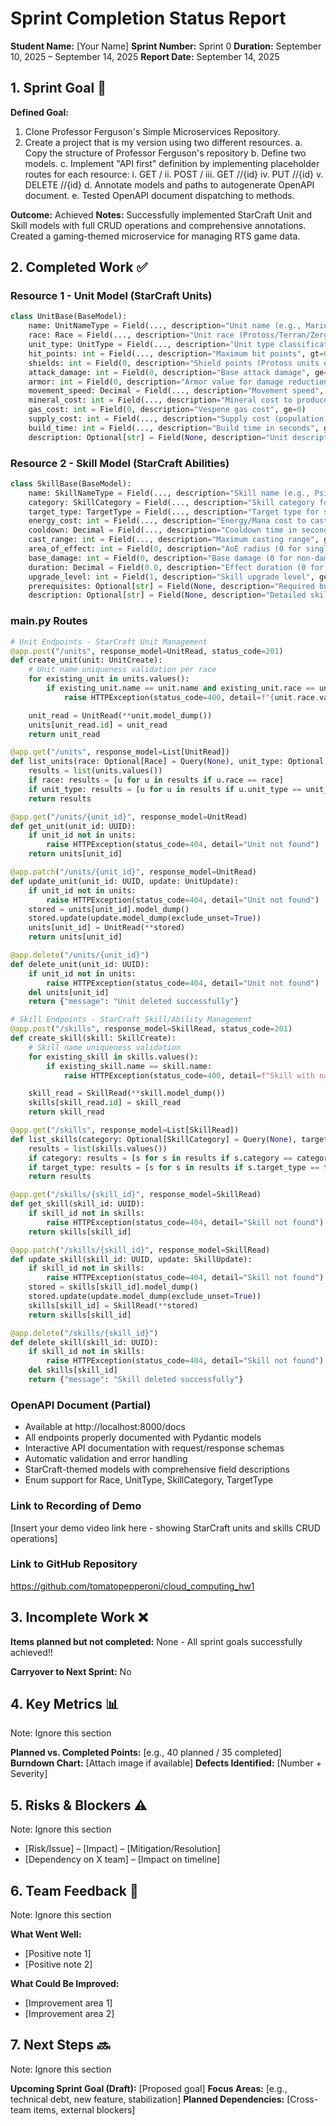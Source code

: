 # Sprint Completion Status Report

**Student Name:** [Your Name]
**Sprint Number:** Sprint 0
**Duration:** September 10, 2025 – September 14, 2025
**Report Date:** September 14, 2025

## 1. Sprint Goal 🎯

**Defined Goal:**

1. Clone Professor Ferguson's Simple Microservices Repository.
2. Create a project that is my version using two different resources.
   a. Copy the structure of Professor Ferguson's repository
   b. Define two models.
   c. Implement "API first" definition by implementing placeholder routes for each resource:
   i. GET /<resource>
   ii. POST /<resource>
   iii. GET /<resource>/{id}
   iv. PUT /<resource>/{id}
   v. DELETE /<resource>/{id}
   d. Annotate models and paths to autogenerate OpenAPI document.
   e. Tested OpenAPI document dispatching to methods.

**Outcome:** Achieved
**Notes:** Successfully implemented StarCraft Unit and Skill models with full CRUD operations and comprehensive annotations. Created a gaming-themed microservice for managing RTS game data.

## 2. Completed Work ✅

### Resource 1 - Unit Model (StarCraft Units)

```python
class UnitBase(BaseModel):
    name: UnitNameType = Field(..., description="Unit name (e.g., Marine, Zealot, Zergling)")
    race: Race = Field(..., description="Unit race (Protoss/Terran/Zerg)")
    unit_type: UnitType = Field(..., description="Unit type classification")
    hit_points: int = Field(..., description="Maximum hit points", gt=0)
    shields: int = Field(0, description="Shield points (Protoss units only)", ge=0)
    attack_damage: int = Field(0, description="Base attack damage", ge=0)
    armor: int = Field(0, description="Armor value for damage reduction", ge=0)
    movement_speed: Decimal = Field(..., description="Movement speed", gt=0, decimal_places=2)
    mineral_cost: int = Field(..., description="Mineral cost to produce", ge=0)
    gas_cost: int = Field(0, description="Vespene gas cost", ge=0)
    supply_cost: int = Field(..., description="Supply cost (population)", gt=0)
    build_time: int = Field(..., description="Build time in seconds", gt=0)
    description: Optional[str] = Field(None, description="Unit description", max_length=500)
```

### Resource 2 - Skill Model (StarCraft Abilities)

```python
class SkillBase(BaseModel):
    name: SkillNameType = Field(..., description="Skill name (e.g., Psionic Storm, Stim Pack)")
    category: SkillCategory = Field(..., description="Skill category for tactical classification")
    target_type: TargetType = Field(..., description="Target type for skill usage")
    energy_cost: int = Field(..., description="Energy/Mana cost to cast", ge=0)
    cooldown: Decimal = Field(..., description="Cooldown time in seconds", ge=0, decimal_places=1)
    cast_range: int = Field(..., description="Maximum casting range", ge=0)
    area_of_effect: int = Field(0, description="AoE radius (0 for single target)", ge=0)
    base_damage: int = Field(0, description="Base damage (0 for non-damage skills)", ge=0)
    duration: Decimal = Field(0.0, description="Effect duration (0 for instant)", ge=0, decimal_places=1)
    upgrade_level: int = Field(1, description="Skill upgrade level", ge=1, le=5)
    prerequisites: Optional[str] = Field(None, description="Required buildings/upgrades", max_length=200)
    description: Optional[str] = Field(None, description="Detailed skill description", max_length=1000)
```

### main.py Routes

```python
# Unit Endpoints - StarCraft Unit Management
@app.post("/units", response_model=UnitRead, status_code=201)
def create_unit(unit: UnitCreate):
    # Unit name uniqueness validation per race
    for existing_unit in units.values():
        if existing_unit.name == unit.name and existing_unit.race == unit.race:
            raise HTTPException(status_code=400, detail=f"{unit.race.value} unit with name '{unit.name}' already exists")

    unit_read = UnitRead(**unit.model_dump())
    units[unit_read.id] = unit_read
    return unit_read

@app.get("/units", response_model=List[UnitRead])
def list_units(race: Optional[Race] = Query(None), unit_type: Optional[UnitType] = Query(None)):
    results = list(units.values())
    if race: results = [u for u in results if u.race == race]
    if unit_type: results = [u for u in results if u.unit_type == unit_type]
    return results

@app.get("/units/{unit_id}", response_model=UnitRead)
def get_unit(unit_id: UUID):
    if unit_id not in units:
        raise HTTPException(status_code=404, detail="Unit not found")
    return units[unit_id]

@app.patch("/units/{unit_id}", response_model=UnitRead)
def update_unit(unit_id: UUID, update: UnitUpdate):
    if unit_id not in units:
        raise HTTPException(status_code=404, detail="Unit not found")
    stored = units[unit_id].model_dump()
    stored.update(update.model_dump(exclude_unset=True))
    units[unit_id] = UnitRead(**stored)
    return units[unit_id]

@app.delete("/units/{unit_id}")
def delete_unit(unit_id: UUID):
    if unit_id not in units:
        raise HTTPException(status_code=404, detail="Unit not found")
    del units[unit_id]
    return {"message": "Unit deleted successfully"}

# Skill Endpoints - StarCraft Skill/Ability Management
@app.post("/skills", response_model=SkillRead, status_code=201)
def create_skill(skill: SkillCreate):
    # Skill name uniqueness validation
    for existing_skill in skills.values():
        if existing_skill.name == skill.name:
            raise HTTPException(status_code=400, detail=f"Skill with name '{skill.name}' already exists")

    skill_read = SkillRead(**skill.model_dump())
    skills[skill_read.id] = skill_read
    return skill_read

@app.get("/skills", response_model=List[SkillRead])
def list_skills(category: Optional[SkillCategory] = Query(None), target_type: Optional[TargetType] = Query(None)):
    results = list(skills.values())
    if category: results = [s for s in results if s.category == category]
    if target_type: results = [s for s in results if s.target_type == target_type]
    return results

@app.get("/skills/{skill_id}", response_model=SkillRead)
def get_skill(skill_id: UUID):
    if skill_id not in skills:
        raise HTTPException(status_code=404, detail="Skill not found")
    return skills[skill_id]

@app.patch("/skills/{skill_id}", response_model=SkillRead)
def update_skill(skill_id: UUID, update: SkillUpdate):
    if skill_id not in skills:
        raise HTTPException(status_code=404, detail="Skill not found")
    stored = skills[skill_id].model_dump()
    stored.update(update.model_dump(exclude_unset=True))
    skills[skill_id] = SkillRead(**stored)
    return skills[skill_id]

@app.delete("/skills/{skill_id}")
def delete_skill(skill_id: UUID):
    if skill_id not in skills:
        raise HTTPException(status_code=404, detail="Skill not found")
    del skills[skill_id]
    return {"message": "Skill deleted successfully"}
```

### OpenAPI Document (Partial)

- Available at http://localhost:8000/docs
- All endpoints properly documented with Pydantic models
- Interactive API documentation with request/response schemas
- Automatic validation and error handling
- StarCraft-themed models with comprehensive field descriptions
- Enum support for Race, UnitType, SkillCategory, TargetType

### Link to Recording of Demo

[Insert your demo video link here - showing StarCraft units and skills CRUD operations]

### Link to GitHub Repository

https://github.com/tomatopepperoni/cloud_computing_hw1

## 3. Incomplete Work ❌

**Items planned but not completed:** None - All sprint goals successfully achieved!!

**Carryover to Next Sprint:** No

## 4. Key Metrics 📊

Note: Ignore this section

**Planned vs. Completed Points:** [e.g., 40 planned / 35 completed]
**Burndown Chart:** [Attach image if available]
**Defects Identified:** [Number + Severity]

## 5. Risks & Blockers ⚠

Note: Ignore this section

- [Risk/Issue] – [Impact] – [Mitigation/Resolution]
- [Dependency on X team] – [Impact on timeline]

## 6. Team Feedback 💬

Note: Ignore this section

**What Went Well:**

- [Positive note 1]
- [Positive note 2]

**What Could Be Improved:**

- [Improvement area 1]
- [Improvement area 2]

## 7. Next Steps 🔜

Note: Ignore this section

**Upcoming Sprint Goal (Draft):** [Proposed goal]
**Focus Areas:** [e.g., technical debt, new feature, stabilization]
**Planned Dependencies:** [Cross-team items, external blockers]
